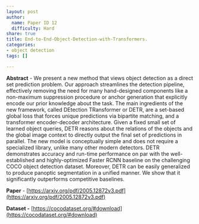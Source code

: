 ```yaml
---
layout: post
author:
  name: Paper ID 12
  difficulty: Hard
share: true
title: End-to-End-Object-Detection-with-Transformers.
categories:
- object detection
tags: []

---
```

**Abstract** - We present a new method that views object detection as a direct set prediction problem. Our approach streamlines the detection pipeline, effectively removing the need for many hand-designed components like a non-maximum suppression procedure or anchor generation that explicitly encode our prior knowledge about the task. The main ingredients of the new framework, called DEtection TRansformer or DETR, are a set-based global loss that forces unique predictions via bipartite matching, and a transformer encoder-decoder architecture. Given a fixed small set of learned object queries, DETR reasons about the relations of the objects and the global image context to directly output the final set of predictions in parallel. The new model is conceptually simple and does not require a specialized library, unlike many other modern detectors. DETR demonstrates accuracy and run-time performance on par with the well-established and highly-optimized Faster RCNN baseline on the challenging COCO object detection dataset. Moreover, DETR can be easily generalized to produce panoptic segmentation in a unified manner. We show that it significantly outperforms competitive baselines.

**Paper** - [https://arxiv.org/pdf/2005.12872v3.pdf](https://arxiv.org/pdf/2005.12872v3.pdf)

**Dataset -** [https://cocodataset.org/#download](https://cocodataset.org/#download)
    